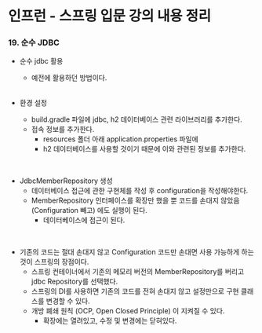 # 인프런 - 스프링 입문 강의 내용 정리

### 19. 순수 JDBC

- 순수 jdbc 활용

  - 예전에 활용하던 방법이다.

  <br/>

- 환경 설정

  - build.gradle 파일에 jdbc, h2 데이터베이스 관련 라이브러리를 추가한다.
  - 접속 정보를 추가한다.
    - resources 폴더 아래 application.properties 파일에
    - h2 데이터베이스를 사용할 것이기 때문에 이와 관련된 정보를 추가한다.

<br/>

- JdbcMemberRepository 생성
  - 데이터베이스 접근에 관한 구현체를 작성 후 configuration을 작성해야한다.
  - MemberRepository 인터페이스를 확장만 했을 뿐 코드를 손대지 않았음 (Configuration 빼고) 에도 실행이 된다.
    - 데이터베이스에 접근이 된다.

<br/>

- 기존의 코드는 절대 손대지 않고 Configuration 코드만 손대면 사용 가능하게 하는 것이 스프링의 장점이다.
  - 스프링 컨테이너에서 기존의 메모리 버전의 MemberRepository를 버리고 jdbc Repository를 선택했다.
  - 스프링의 DI를 사용하면 기존의 코드를 전혀 손대지 않고 설정만으로 구현 클래스를 변경할 수 있다.
  - 개방 폐쇄 원칙 (OCP, Open Closed Principle) 이 지켜질 수 있다.
    - 확장에는 열려있고, 수정 및 변경에는 닫혀있다.
